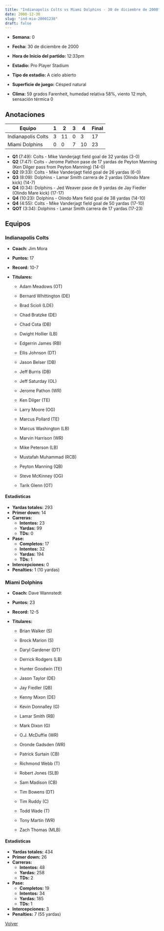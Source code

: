 ```yaml
---
title: "Indianapolis Colts vs Miami Dolphins - 30 de diciembre de 2000"
date: 2000-12-30
slug: "ind-mia-20001230"
draft: false
---
```


* **Semana:** 0
* **Fecha:** 30 de diciembre de 2000

* **Hora de Inicio del partido:** 12:33pm
* **Estadio:** Pro Player Stadium
* **Tipo de estadio:** A cielo abierto
* **Superficie de juego:** Césped natural
* **Clima:** 59 grados Farenheit, humedad relativa 58%, viento 12 mph, sensación térmica 0





## Anotaciones
| Equipo | 1 | 2 | 3 | 4 | Final |
|--------|---|---|---|---|-------|
| Indianapolis Colts  | 3 | 11 | 0 | 3  | 17 |
| Miami Dolphins  | 0 | 0 | 7 | 10  | 23 |
* **Q1** (7:49): Colts - Mike Vanderjagt field goal de 32 yardas (3-0)
* **Q2** (7:47): Colts - Jerome Pathon pase de 17 yardas de Peyton Manning (Ken Dilger pass from Peyton Manning) (14-0)
* **Q2** (9:33): Colts - Mike Vanderjagt field goal de 26 yardas (6-0)
* **Q3** (8:09): Dolphins - Lamar Smith carrera de 2 yardas (Olindo Mare kick) (14-7)
* **Q4** (0:34): Dolphins - Jed Weaver pase de 9 yardas de Jay Fiedler (Olindo Mare kick) (17-17)
* **Q4** (10:23): Dolphins - Olindo Mare field goal de 38 yardas (14-10)
* **Q4** (4:55): Colts - Mike Vanderjagt field goal de 50 yardas (17-10)
* **QOT** (3:34): Dolphins - Lamar Smith carrera de 17 yardas (17-23)


## Equipos


### Indianapolis Colts
* **Coach:** Jim Mora
* **Puntos:** 17
* **Record:** 10-7
* **Titulares:** 

  * Adam Meadows (OT) 

  * Bernard Whittington (DE) 

  * Brad Scioli (LDE) 

  * Chad Bratzke (DE) 

  * Chad Cota (DB) 

  * Dwight Hollier (LB) 

  * Edgerrin James (RB) 

  * Ellis Johnson (DT) 

  * Jason Belser (DB) 

  * Jeff Burris (DB) 

  * Jeff Saturday (OL) 

  * Jerome Pathon (WR) 

  * Ken Dilger (TE) 

  * Larry Moore (OG) 

  * Marcus Pollard (TE) 

  * Marcus Washington (LB) 

  * Marvin Harrison (WR) 

  * Mike Peterson (LB) 

  * Mustafah Muhammad (RCB) 

  * Peyton Manning (QB) 

  * Steve McKinney (OG) 

  * Tarik Glenn (OT) 

#### Estadísticas
* **Yardas totales:** 293
* **Primer down:** 14
* **Carreras:**
  * **Intentos:** 23
  * **Yardas:** 99
  * **TDs:** 0
* **Pase:**
  * **Completos:** 17
  * **Intentos:** 32
  * **Yardas:** 194
  * **TDs:** 1
* **Intercepciones:** 0
* **Penalties:** 1 (10 yardas)

### Miami Dolphins
* **Coach:** Dave Wannstedt
* **Puntos:** 23
* **Record:** 12-5
* **Titulares:** 

  * Brian Walker (S) 

  * Brock Marion (S) 

  * Daryl Gardener (DT) 

  * Derrick Rodgers (LB) 

  * Hunter Goodwin (TE) 

  * Jason Taylor (DE) 

  * Jay Fiedler (QB) 

  * Kenny Mixon (DE) 

  * Kevin Donnalley (G) 

  * Lamar Smith (RB) 

  * Mark Dixon (G) 

  * O.J. McDuffie (WR) 

  * Oronde Gadsden (WR) 

  * Patrick Surtain (CB) 

  * Richmond Webb (T) 

  * Robert Jones (SLB) 

  * Sam Madison (CB) 

  * Tim Bowens (DT) 

  * Tim Ruddy (C) 

  * Todd Wade (T) 

  * Tony Martin (WR) 

  * Zach Thomas (MLB) 

#### Estadísticas
* **Yardas totales:** 434
* **Primer down:** 26
* **Carreras:**
  * **Intentos:** 48
  * **Yardas:** 258
  * **TDs:** 2
* **Pase:**
  * **Completos:** 19
  * **Intentos:** 34
  * **Yardas:** 185
  * **TDs:** 1
* **Intercepciones:** 3
* **Penalties:** 7 (55 yardas)


[Volver](/historia/2000)
